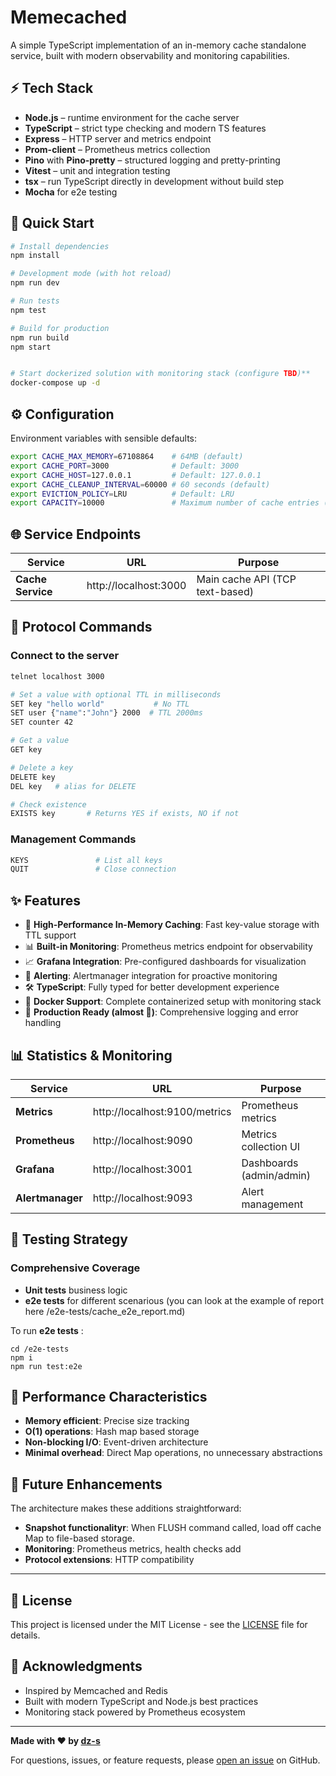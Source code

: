 # Memecached

A simple TypeScript implementation of an in-memory cache standalone service, built with modern observability and monitoring capabilities.

## ⚡ Tech Stack

- **Node.js** – runtime environment for the cache server
- **TypeScript** – strict type checking and modern TS features
- **Express** – HTTP server and metrics endpoint
- **Prom-client** – Prometheus metrics collection
- **Pino** with **Pino-pretty** – structured logging and pretty-printing
- **Vitest** – unit and integration testing
- **tsx** – run TypeScript directly in development without build step
- **Mocha** for e2e testing

## 🚀 **Quick Start**

```bash
# Install dependencies
npm install

# Development mode (with hot reload)
npm run dev

# Run tests
npm test

# Build for production
npm run build
npm start


# Start dockerized solution with monitoring stack (configure TBD)**
docker-compose up -d
```

## ⚙️ Configuration

Environment variables with sensible defaults:

```bash
export CACHE_MAX_MEMORY=67108864    # 64MB (default)
export CACHE_PORT=3000              # Default: 3000
export CACHE_HOST=127.0.0.1         # Default: 127.0.0.1
export CACHE_CLEANUP_INTERVAL=60000 # 60 seconds (default)
export EVICTION_POLICY=LRU          # Default: LRU
export CAPACITY=10000               # Maximum number of cache entries (default)
```
## 🌐 **Service Endpoints**

| Service | URL | Purpose |
|---------|-----|---------|
| **Cache Service** | http://localhost:3000 | Main cache API (TCP text-based) |

## 📡 Protocol Commands

### Connect to the server
```bash
telnet localhost 3000

# Set a value with optional TTL in milliseconds
SET key "hello world"           # No TTL
SET user {"name":"John"} 2000  # TTL 2000ms
SET counter 42

# Get a value
GET key

# Delete a key
DELETE key
DEL key   # alias for DELETE

# Check existence
EXISTS key       # Returns YES if exists, NO if not
```

### Management Commands
```bash
KEYS               # List all keys
QUIT               # Close connection
```

## ✨ **Features**

- 🚀 **High-Performance In-Memory Caching**: Fast key-value storage with TTL support
- 📊 **Built-in Monitoring**: Prometheus metrics endpoint for observability
- 📈 **Grafana Integration**: Pre-configured dashboards for visualization
- 🔔 **Alerting**: Alertmanager integration for proactive monitoring
- 🛠️ **TypeScript**: Fully typed for better development experience
- 🐳 **Docker Support**: Complete containerized setup with monitoring stack
- 🔧 **Production Ready (almost 🙂)**: Comprehensive logging and error handling



## 📊 **Statistics & Monitoring**

| Service | URL | Purpose |
|---------|-----|---------|
| **Metrics** | http://localhost:9100/metrics | Prometheus metrics |
| **Prometheus** | http://localhost:9090 | Metrics collection UI |
| **Grafana** | http://localhost:3001 | Dashboards (admin/admin) |
| **Alertmanager** | http://localhost:9093 | Alert management |

## 🧪 **Testing Strategy**

### **Comprehensive Coverage**
- **Unit tests** business logic
- **e2e tests** for different scenarious (you can look at the example of report here /e2e-tests/cache_e2e_report.md)

To run **e2e tests** :

```
cd /e2e-tests
npm i
npm run test:e2e
```

## 🚀 **Performance Characteristics**

- **Memory efficient**: Precise size tracking
- **O(1) operations**: Hash map based storage
- **Non-blocking I/O**: Event-driven architecture
- **Minimal overhead**: Direct Map operations, no unnecessary abstractions

## 🔮 **Future Enhancements**

The architecture makes these additions straightforward:
- **Snapshot functionalityr**: When FLUSH command called, load off cache Map to file-based storage.
- **Monitoring**: Prometheus metrics, health checks add
- **Protocol extensions**: HTTP compatibility

---
## 📄 **License**

This project is licensed under the MIT License - see the [LICENSE](LICENSE) file for details.

## 🙏 **Acknowledgments**

- Inspired by Memcached and Redis
- Built with modern TypeScript and Node.js best practices
- Monitoring stack powered by Prometheus ecosystem
---

**Made with ❤️ by [dz-s](https://github.com/dz-s)**

For questions, issues, or feature requests, please [open an issue](https://github.com/dz-s/memecached/issues) on GitHub.
